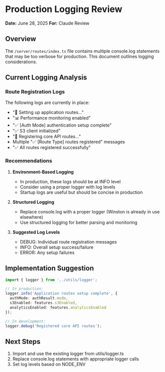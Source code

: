 # Production Logging Review

**Date:** June 28, 2025
**For:** Claude Review

## Overview
The `/server/routes/index.ts` file contains multiple console.log statements that may be too verbose for production. This document outlines logging considerations.

## Current Logging Analysis

### Route Registration Logs
The following logs are currently in place:
- "🔧 Setting up application routes..."
- "📊 Performance monitoring enabled"
- "✅ [Auth Mode] authentication setup complete"
- "✅ S3 client initialized"
- "📝 Registering core API routes..."
- Multiple "✅ [Route Type] routes registered" messages
- "✅ All routes registered successfully"

### Recommendations

1. **Environment-Based Logging**
   - In production, these logs should be at INFO level
   - Consider using a proper logger with log levels
   - Startup logs are useful but should be concise in production

2. **Structured Logging**
   - Replace console.log with a proper logger (Winston is already in use elsewhere)
   - Use structured logging for better parsing and monitoring

3. **Suggested Log Levels**
   - DEBUG: Individual route registration messages
   - INFO: Overall setup success/failure
   - ERROR: Any setup failures

## Implementation Suggestion

```typescript
import { logger } from '../utils/logger';

// In production:
logger.info('Application routes setup complete', {
  authMode: authResult.mode,
  s3Enabled: features.s3Enabled,
  analyticsEnabled: features.analyticsEnabled
});

// In development:
logger.debug('Registered core API routes');
```

## Next Steps
1. Import and use the existing logger from utils/logger.ts
2. Replace console.log statements with appropriate logger calls
3. Set log levels based on NODE_ENV